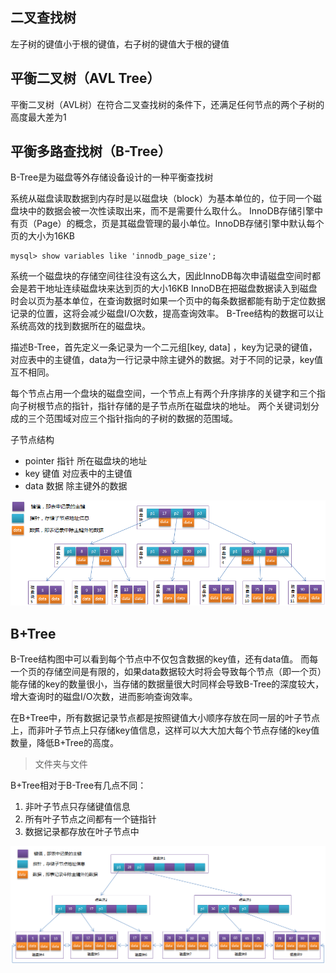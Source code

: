 

## 二叉查找树
左子树的键值小于根的键值，右子树的键值大于根的键值

## 平衡二叉树（AVL Tree）
平衡二叉树（AVL树）在符合二叉查找树的条件下，还满足任何节点的两个子树的高度最大差为1

## 平衡多路查找树（B-Tree）
B-Tree是为磁盘等外存储设备设计的一种平衡查找树

系统从磁盘读取数据到内存时是以磁盘块（block）为基本单位的，位于同一个磁盘块中的数据会被一次性读取出来，而不是需要什么取什么。
InnoDB存储引擎中有页（Page）的概念，页是其磁盘管理的最小单位。InnoDB存储引擎中默认每个页的大小为16KB

	mysql> show variables like 'innodb_page_size';
	
系统一个磁盘块的存储空间往往没有这么大，因此InnoDB每次申请磁盘空间时都会是若干地址连续磁盘块来达到页的大小16KB
InnoDB在把磁盘数据读入到磁盘时会以页为基本单位，在查询数据时如果一个页中的每条数据都能有助于定位数据记录的位置，这将会减少磁盘I/O次数，提高查询效率。
B-Tree结构的数据可以让系统高效的找到数据所在的磁盘块。

描述B-Tree，首先定义一条记录为一个二元组[key, data] ，key为记录的键值，对应表中的主键值，data为一行记录中除主键外的数据。对于不同的记录，key值互不相同。

每个节点占用一个盘块的磁盘空间，一个节点上有两个升序排序的关键字和三个指向子树根节点的指针，指针存储的是子节点所在磁盘块的地址。
两个关键词划分成的三个范围域对应三个指针指向的子树的数据的范围域。

子节点结构
*	pointer	指针		所在磁盘块的地址
*	key		键值		对应表中的主键值
*	data	数据 	除主键外的数据

![3阶的B-Tree结构图](./img/3-B-Tree.png "title") 

## B+Tree

B-Tree结构图中可以看到每个节点中不仅包含数据的key值，还有data值。
而每一个页的存储空间是有限的，如果data数据较大时将会导致每个节点（即一个页）能存储的key的数量很小，当存储的数据量很大时同样会导致B-Tree的深度较大，增大查询时的磁盘I/O次数，进而影响查询效率。

在B+Tree中，所有数据记录节点都是按照键值大小顺序存放在同一层的叶子节点上，而非叶子节点上只存储key值信息，这样可以大大加大每个节点存储的key值数量，降低B+Tree的高度。

>	文件夹与文件

B+Tree相对于B-Tree有几点不同：

1.	非叶子节点只存储键值信息
2.	所有叶子节点之间都有一个链指针
3.	数据记录都存放在叶子节点中

![3阶的B+Tree结构图](./img/3-B+Tree.png "title") 


